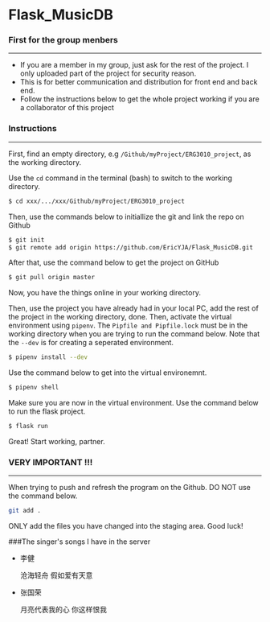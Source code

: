 # Flask_MusicDB



### First for the group menbers

---

- If you are a member in my group, just ask for the rest of the project. I only uploaded part of the project for security reason. 
- This is for better communication and distribution for front end and back end. 
- Follow the instructions below to get the whole project working if you are a collaborator of this project



### Instructions

---

First, find an empty directory, e.g `/Github/myProject/ERG3010_project`, as the working directory.

Use the `cd` command in the terminal (bash) to switch to the working directory. 

```bash
$ cd xxx/.../xxx/Github/myProject/ERG3010_project
```

Then, use the commands below to initiallize the git and  link the repo on Github

```bash
$ git init
$ git remote add origin https://github.com/EricYJA/Flask_MusicDB.git
```

After that, use the command below to get the project on GitHub

```bash
$ git pull origin master
```

Now, you have the things online in your working directory.



Then, use the project you have already had in your local PC, add the rest of the project in the working directory, done. Then, activate the virtual environment using `pipenv`. The `Pipfile and Pipfile.lock` must be in the working directory when you are trying to run the command below. Note that the `--dev` is for creating a seperated environment. 

```bash
$ pipenv install --dev
```

Use the command below to get into the virtual environemnt. 

```bash
$ pipenv shell
```

Make sure you are now in the virtual environment. Use the command below to run the flask project.

```bash
$ flask run
```

Great! Start working, partner. 



### VERY IMPORTANT !!!

---

When trying to push and refresh the program on the Github. DO NOT use the command below. 

```bash
git add . 
```

ONLY add the files you have changed into the staging area. Good luck!


###The singer's songs I have in the server

- 李健

    沧海轻舟
    假如爱有天意

- 张国荣
    
    月亮代表我的心
    你这样恨我
